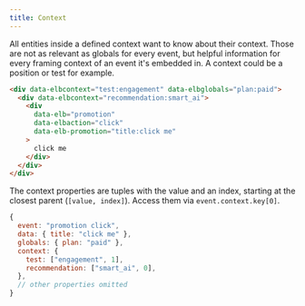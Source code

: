 ```yaml
---
title: Context
---
```


All entities inside a defined context want to know about their context. Those are not as relevant as globals for every event, but helpful information for every framing context of an event it's embedded in. A context could be a position or test for example.

```html
<div data-elbcontext="test:engagement" data-elbglobals="plan:paid">
  <div data-elbcontext="recommendation:smart_ai">
    <div
      data-elb="promotion"
      data-elbaction="click"
      data-elb-promotion="title:click me"
    >
      click me
    </div>
  </div>
</div>
```

The context properties are tuples with the value and an index, starting at the closest parent (`[value, index]`). Access them via `event.context.key[0]`.

```js
{
  event: "promotion click",
  data: { title: "click me" },
  globals: { plan: "paid" },
  context: {
    test: ["engagement", 1],
    recommendation: ["smart_ai", 0],
  },
  // other properties omitted
}
```